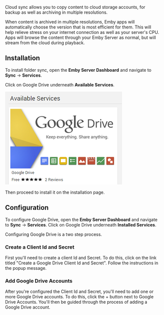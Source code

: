 Cloud sync allows you to copy content to cloud storage accounts, for backup as well as archiving in multiple resolutions.

When content is archived in multiple resolutions, Emby apps will automatically choose the version that is most efficient for them. This will help relieve stress on your internet connection as well as your server's CPU. Apps will browse the content through your Emby Server as normal, but will stream from the cloud during playback.

## Installation

To install folder sync, open the **Emby Server Dashboard** and navigate to **Sync** -> **Services**. 

Click on Google Drive underneath **Available Services**.

![](images/plugins/googledrive1.png)

Then proceed to install it on the installation page.

## Configuration

To configure Google Drive, open the **Emby Server Dashboard** and navigate to **Sync** -> **Services**.  Click on Google Drive underneath **Installed Services**. 

Configuring Google Drive is a two step process. 

### Create a Client Id and Secret

First you'll need to create a client Id and Secret. To do this, click on the link titled "Create a Google Drive Client Id and Secret". Follow the instructions in the popup message.

### Add Google Drive Accounts

After you're configured the Client Id and Secret, you'll need to add one or more Google Drive accounts. To do this, click the + button next to Google Drive Accounts. You'll then be guided through the process of adding a Google Drive account.